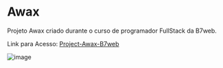# Awax
Projeto Awax criado durante o curso de programador FullStack da B7web.

Link para Acesso: <a href='https://matheeusgomes.github.io/project-awax-b7web/'>Project-Awax-B7web</a>

![image](https://user-images.githubusercontent.com/10269675/171041031-cbf47706-e455-4479-aeb1-c89604292014.png)
